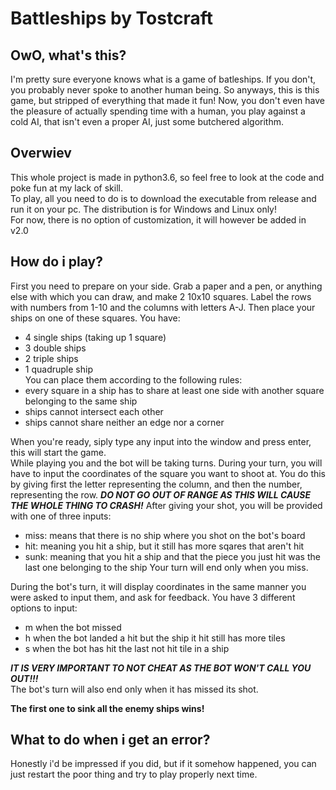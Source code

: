 # Battleships by Tostcraft
## OwO, what's this?
I'm pretty sure everyone knows what is a game of batleships. If you don't, you probably never spoke to another human being. So anyways, this is this game,
but stripped of everything that made it fun! Now, you don't even have the pleasure of actually spending time with a human, you play against a cold AI, that
isn't even a proper AI, just some butchered algorithm.
## Overwiev
This whole project is made in python3.6, so feel free to look at the code and poke fun at my lack of skill.  
To play, all you need to do is to download the executable from release and run it on your pc. The distribution is for Windows and Linux only!  
For now, there is no option of customization, it will however be added in v2.0
## How do i play?
First you need to prepare on your side. Grab a paper and a pen, or anything else with which you can draw, and make 2 10x10 squares. Label the rows with
numbers from 1-10 and the columns with letters A-J. Then place your ships on one of these squares. You have:
+ 4 single ships (taking up 1 square)
+ 3 double ships
+ 2 triple ships
+ 1 quadruple ship  
You can place them according to the following rules:
+ every square in a ship has to share at least one side with another square belonging to the same ship
+ ships cannot intersect each other
+ ships cannot share neither an edge nor a corner  
  
When you're ready, siply type any input into the window and press enter, this will start the game.  
While playing you and the bot will be taking turns. During your turn, you will have to input the coordinates of the square you want to shoot at. You do this
by giving first the letter representing the column, and then the number, representing the row. **_DO NOT GO OUT OF RANGE AS THIS WILL CAUSE THE WHOLE
THING TO CRASH!_** After giving your shot, you will be provided with one of three inputs:
+ miss: means that there is no ship where you shot on the bot's board
+ hit: meaning you hit a ship, but it still has more sqares that aren't hit
+ sunk: meaning that you hit a ship and that the piece you just hit was the last one belonging to the ship
Your turn will end only when you miss.  
  
During the bot's turn, it will display coordinates in the same manner you were asked to input them, and ask for feedback. You have 3 different options to input:
+ m when the bot missed
+ h when the bot landed a hit but the ship it hit still has more tiles
+ s when the bot has hit the last not hit tile in a ship  
  
**_IT IS VERY IMPORTANT TO NOT CHEAT AS THE BOT WON'T CALL YOU OUT!!!_**  
The bot's turn will also end only when it has missed its shot.  
  
**The first one to sink all the enemy ships wins!**
## What to do when i get an error?
Honestly i'd be impressed if you did, but if it somehow happened, you can just restart the poor thing and try to play properly next time.
